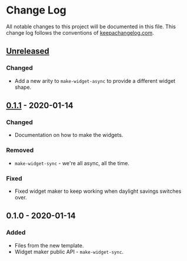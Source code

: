 # Change Log
All notable changes to this project will be documented in this file. This change log follows the conventions of [keepachangelog.com](http://keepachangelog.com/).

## [Unreleased]
### Changed
- Add a new arity to `make-widget-async` to provide a different widget shape.

## [0.1.1] - 2020-01-14
### Changed
- Documentation on how to make the widgets.

### Removed
- `make-widget-sync` - we're all async, all the time.

### Fixed
- Fixed widget maker to keep working when daylight savings switches over.

## 0.1.0 - 2020-01-14
### Added
- Files from the new template.
- Widget maker public API - `make-widget-sync`.

[Unreleased]: https://github.com/your-name/test-probot/compare/0.1.1...HEAD
[0.1.1]: https://github.com/your-name/test-probot/compare/0.1.0...0.1.1

